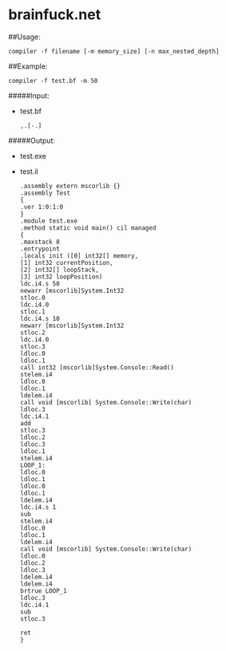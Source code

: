 # brainfuck.net

##Usage:

  `compiler -f filename [-m memory_size] [-n max_nested_depth]`

##Example:

`compiler -f test.bf -m 50`

#####Input:

* test.bf

   `,.[-.]`

#####Output:

* test.exe
* test.il

  ```
  .assembly extern mscorlib {}
  .assembly Test
  {
  .ver 1:0:1:0
  }
  .module test.exe
  .method static void main() cil managed
  {
  .maxstack 8
  .entrypoint
  .locals init ([0] int32[] memory,
  [1] int32 currentPosition,
  [2] int32[] loopStack,
  [3] int32 loopPosition)
  ldc.i4.s 50
  newarr [mscorlib]System.Int32
  stloc.0
  ldc.i4.0
  stloc.1
  ldc.i4.s 10
  newarr [mscorlib]System.Int32
  stloc.2
  ldc.i4.0
  stloc.3
  ldloc.0
  ldloc.1
  call int32 [mscorlib]System.Console::Read()
  stelem.i4
  ldloc.0
  ldloc.1
  ldelem.i4
  call void [mscorlib] System.Console::Write(char)
  ldloc.3
  ldc.i4.1
  add
  stloc.3
  ldloc.2
  ldloc.3
  ldloc.1
  stelem.i4
  LOOP_1:
  ldloc.0
  ldloc.1
  ldloc.0
  ldloc.1
  ldelem.i4
  ldc.i4.s 1
  sub
  stelem.i4
  ldloc.0
  ldloc.1
  ldelem.i4
  call void [mscorlib] System.Console::Write(char)
  ldloc.0
  ldloc.2
  ldloc.3
  ldelem.i4
  ldelem.i4
  brtrue LOOP_1
  ldloc.3
  ldc.i4.1
  sub
  stloc.3

  ret
  }
  ```
